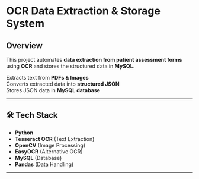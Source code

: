 #  OCR Data Extraction & Storage System

##  Overview
This project automates **data extraction from patient assessment forms** using **OCR** and stores the structured data in **MySQL**.

 Extracts text from **PDFs & Images**  
 Converts extracted data into **structured JSON**  
 Stores JSON data in **MySQL database**  

---

## 🛠️ **Tech Stack**
- **Python**
- **Tesseract OCR** (Text Extraction)
- **OpenCV** (Image Processing)
- **EasyOCR** (Alternative OCR)
- **MySQL** (Database)
- **Pandas** (Data Handling)

---
